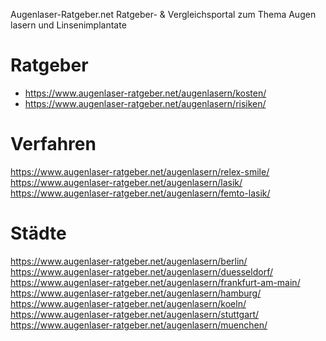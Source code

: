 Augenlaser-Ratgeber.net
Ratgeber- & Vergleichsportal zum Thema Augen lasern und Linsenimplantate

# Ratgeber
- https://www.augenlaser-ratgeber.net/augenlasern/kosten/
- https://www.augenlaser-ratgeber.net/augenlasern/risiken/

# Verfahren
https://www.augenlaser-ratgeber.net/augenlasern/relex-smile/
https://www.augenlaser-ratgeber.net/augenlasern/lasik/
https://www.augenlaser-ratgeber.net/augenlasern/femto-lasik/

# Städte
https://www.augenlaser-ratgeber.net/augenlasern/berlin/
https://www.augenlaser-ratgeber.net/augenlasern/duesseldorf/
https://www.augenlaser-ratgeber.net/augenlasern/frankfurt-am-main/
https://www.augenlaser-ratgeber.net/augenlasern/hamburg/
https://www.augenlaser-ratgeber.net/augenlasern/koeln/
https://www.augenlaser-ratgeber.net/augenlasern/stuttgart/
https://www.augenlaser-ratgeber.net/augenlasern/muenchen/
